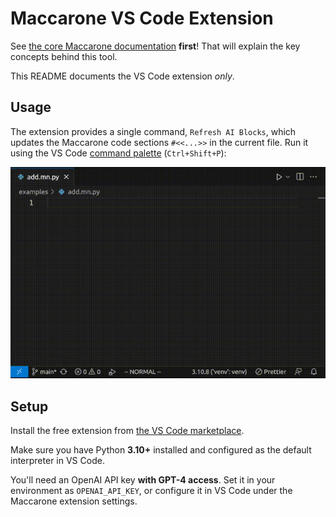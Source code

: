 Maccarone VS Code Extension
===========================

See [the core Maccarone documentation](https://github.com/bsilverthorn/maccarone) **first**! That will explain the key concepts behind this tool.

This README documents the VS Code extension _only_.

## Usage

The extension provides a single command, `Refresh AI Blocks`, which updates the Maccarone code sections `#<<...>>` in the current file. Run it using the VS Code [command palette](https://code.visualstudio.com/docs/getstarted/userinterface#_command-palette) (`Ctrl+Shift+P`):

![_screencap_](https://github.com/bsilverthorn/maccarone-vscode/blob/main/images/screencap-20230629.gif)

## Setup

Install the free extension from [the VS Code marketplace](https://marketplace.visualstudio.com/items?itemName=maccarone.maccarone).

Make sure you have Python **3.10+** installed and configured as the default interpreter in VS Code.

You'll need an OpenAI API key **with GPT-4 access**. Set it in your environment as `OPENAI_API_KEY`, or configure it in VS Code under the Maccarone extension settings.

